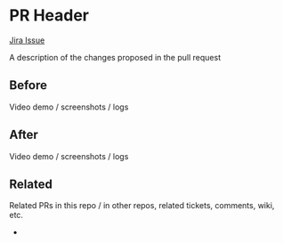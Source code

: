 # PR Header

[Jira Issue](https://jira.redbullmediahouse.com/browse/RBMN-XXXXX)

A description of the changes proposed in the pull request

## Before

Video demo / screenshots / logs

## After

Video demo / screenshots / logs

## Related

Related PRs in this repo / in other repos, related tickets, comments, wiki, etc.

- 
